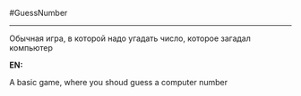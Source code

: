 #GuessNumber
<hr>
<p>Обычная игра, в которой надо угадать число, которое загадал компьютер</p>
<b>EN: </b>
<p>A basic game, where you shoud guess a computer number</p>
